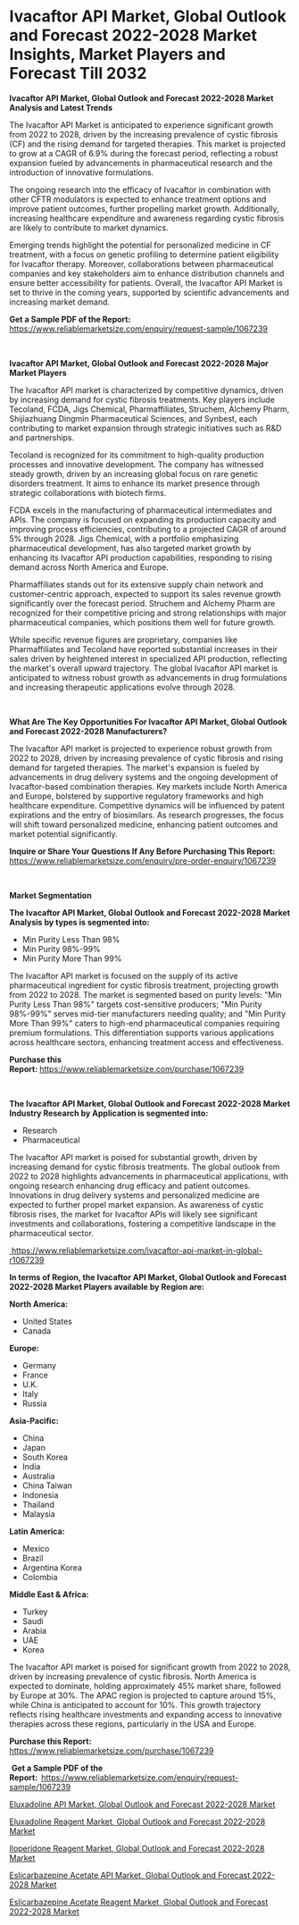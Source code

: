 <p><h1>Ivacaftor API Market, Global Outlook and Forecast 2022-2028 Market Insights, Market Players and Forecast Till 2032</h1></p><p><strong>Ivacaftor API Market, Global Outlook and Forecast 2022-2028 Market Analysis and Latest Trends</strong></p>
<p><p>The Ivacaftor API Market is anticipated to experience significant growth from 2022 to 2028, driven by the increasing prevalence of cystic fibrosis (CF) and the rising demand for targeted therapies. This market is projected to grow at a CAGR of 6.9% during the forecast period, reflecting a robust expansion fueled by advancements in pharmaceutical research and the introduction of innovative formulations. </p><p>The ongoing research into the efficacy of Ivacaftor in combination with other CFTR modulators is expected to enhance treatment options and improve patient outcomes, further propelling market growth. Additionally, increasing healthcare expenditure and awareness regarding cystic fibrosis are likely to contribute to market dynamics. </p><p>Emerging trends highlight the potential for personalized medicine in CF treatment, with a focus on genetic profiling to determine patient eligibility for Ivacaftor therapy. Moreover, collaborations between pharmaceutical companies and key stakeholders aim to enhance distribution channels and ensure better accessibility for patients. Overall, the Ivacaftor API Market is set to thrive in the coming years, supported by scientific advancements and increasing market demand.</p></p>
<p><strong>Get a Sample PDF of the Report:&nbsp;</strong> <a href="https://www.reliablemarketsize.com/enquiry/request-sample/1067239?utm_campaign=1901&utm_medium=2&utm_source=Github&utm_content=ia&utm_term=21032025&utm_id=ivacaftor-api-market-global-outlook-and-forecast-2022-2028">https://www.reliablemarketsize.com/enquiry/request-sample/1067239</a></p>
<p>&nbsp;</p>
<p><strong>Ivacaftor API Market, Global Outlook and Forecast 2022-2028 Major Market Players</strong></p>
<p><p>The Ivacaftor API market is characterized by competitive dynamics, driven by increasing demand for cystic fibrosis treatments. Key players include Tecoland, FCDA, Jigs Chemical, Pharmaffiliates, Struchem, Alchemy Pharm, Shijiazhuang Dingmin Pharmaceutical Sciences, and Synbest, each contributing to market expansion through strategic initiatives such as R&D and partnerships.</p><p>Tecoland is recognized for its commitment to high-quality production processes and innovative development. The company has witnessed steady growth, driven by an increasing global focus on rare genetic disorders treatment. It aims to enhance its market presence through strategic collaborations with biotech firms.</p><p>FCDA excels in the manufacturing of pharmaceutical intermediates and APIs. The company is focused on expanding its production capacity and improving process efficiencies, contributing to a projected CAGR of around 5% through 2028. Jigs Chemical, with a portfolio emphasizing pharmaceutical development, has also targeted market growth by enhancing its Ivacaftor API production capabilities, responding to rising demand across North America and Europe.</p><p>Pharmaffiliates stands out for its extensive supply chain network and customer-centric approach, expected to support its sales revenue growth significantly over the forecast period. Struchem and Alchemy Pharm are recognized for their competitive pricing and strong relationships with major pharmaceutical companies, which positions them well for future growth.</p><p>While specific revenue figures are proprietary, companies like Pharmaffiliates and Tecoland have reported substantial increases in their sales driven by heightened interest in specialized API production, reflecting the market's overall upward trajectory. The global Ivacaftor API market is anticipated to witness robust growth as advancements in drug formulations and increasing therapeutic applications evolve through 2028.</p></p>
<p>&nbsp;</p>
<p><strong>What Are The Key Opportunities For Ivacaftor API Market, Global Outlook and Forecast 2022-2028 Manufacturers?</strong></p>
<p><p>The Ivacaftor API market is projected to experience robust growth from 2022 to 2028, driven by increasing prevalence of cystic fibrosis and rising demand for targeted therapies. The market's expansion is fueled by advancements in drug delivery systems and the ongoing development of Ivacaftor-based combination therapies. Key markets include North America and Europe, bolstered by supportive regulatory frameworks and high healthcare expenditure. Competitive dynamics will be influenced by patent expirations and the entry of biosimilars. As research progresses, the focus will shift toward personalized medicine, enhancing patient outcomes and market potential significantly.</p></p>
<p><strong>Inquire or Share Your Questions If Any Before Purchasing This Report:</strong> <a href="https://www.reliablemarketsize.com/enquiry/pre-order-enquiry/1067239?utm_campaign=1901&utm_medium=2&utm_source=Github&utm_content=ia&utm_term=21032025&utm_id=ivacaftor-api-market-global-outlook-and-forecast-2022-2028">https://www.reliablemarketsize.com/enquiry/pre-order-enquiry/1067239</a></p>
<p>&nbsp;</p>
<p><strong>Market Segmentation</strong></p>
<p><strong>The Ivacaftor API Market, Global Outlook and Forecast 2022-2028 Market Analysis by types is segmented into:</strong></p>
<p><ul><li>Min Purity Less Than 98%</li><li>Min Purity 98%-99%</li><li>Min Purity More Than 99%</li></ul></p>
<p><p>The Ivacaftor API market is focused on the supply of its active pharmaceutical ingredient for cystic fibrosis treatment, projecting growth from 2022 to 2028. The market is segmented based on purity levels: "Min Purity Less Than 98%" targets cost-sensitive producers; "Min Purity 98%-99%" serves mid-tier manufacturers needing quality; and "Min Purity More Than 99%" caters to high-end pharmaceutical companies requiring premium formulations. This differentiation supports various applications across healthcare sectors, enhancing treatment access and effectiveness.</p></p>
<p><strong>Purchase this Report:&nbsp;</strong><a href="https://www.reliablemarketsize.com/purchase/1067239?utm_campaign=1901&utm_medium=2&utm_source=Github&utm_content=ia&utm_term=21032025&utm_id=ivacaftor-api-market-global-outlook-and-forecast-2022-2028">https://www.reliablemarketsize.com/purchase/1067239</a></p>
<p>&nbsp;</p>
<p><strong>The Ivacaftor API Market, Global Outlook and Forecast 2022-2028 Market Industry Research by Application is segmented into:</strong></p>
<p><ul><li>Research</li><li>Pharmaceutical</li></ul></p>
<p><p>The Ivacaftor API market is poised for substantial growth, driven by increasing demand for cystic fibrosis treatments. The global outlook from 2022 to 2028 highlights advancements in pharmaceutical applications, with ongoing research enhancing drug efficacy and patient outcomes. Innovations in drug delivery systems and personalized medicine are expected to further propel market expansion. As awareness of cystic fibrosis rises, the market for Ivacaftor APIs will likely see significant investments and collaborations, fostering a competitive landscape in the pharmaceutical sector.</p></p>
<p><a href="https://www.reliablemarketsize.com/ivacaftor-api-market-in-global-r1067239?utm_campaign=1901&utm_medium=2&utm_source=Github&utm_content=ia&utm_term=21032025&utm_id=ivacaftor-api-market-global-outlook-and-forecast-2022-2028">&nbsp;https://www.reliablemarketsize.com/ivacaftor-api-market-in-global-r1067239</a></p>
<p><strong>In terms of Region, the Ivacaftor API Market, Global Outlook and Forecast 2022-2028 Market Players available by Region are:</strong></p>
<p>
    <p> <strong> North America: </strong>
        <ul>
            <li>United States</li>
            <li>Canada</li>
        </ul>
        </p> 
    <p> <strong> Europe: </strong>
        <ul>
            <li>Germany</li>
            <li>France</li>
            <li>U.K.</li>
            <li>Italy</li>
            <li>Russia</li>
        </ul>
        </p> 
    <p> <strong> Asia-Pacific: </strong>
        <ul>
            <li>China</li>
            <li>Japan</li>
            <li>South Korea</li>
            <li>India</li>
            <li>Australia</li>
            <li>China Taiwan</li>
            <li>Indonesia</li>
            <li>Thailand</li>
            <li>Malaysia</li>
        </ul>
        </p> 
    <p> <strong> Latin America: </strong>
        <ul>
            <li>Mexico</li>
            <li>Brazil</li>
            <li>Argentina Korea</li>
            <li>Colombia</li>
        </ul>
        </p> 
    <p> <strong> Middle East & Africa: </strong>
        <ul>
            <li>Turkey</li>
            <li>Saudi</li>
            <li>Arabia</li>
            <li>UAE</li>
            <li>Korea</li>
        </ul>
    </p>
    </p>
<p><p>The Ivacaftor API market is poised for significant growth from 2022 to 2028, driven by increasing prevalence of cystic fibrosis. North America is expected to dominate, holding approximately 45% market share, followed by Europe at 30%. The APAC region is projected to capture around 15%, while China is anticipated to account for 10%. This growth trajectory reflects rising healthcare investments and expanding access to innovative therapies across these regions, particularly in the USA and Europe.</p></p>
<p><strong>Purchase this Report: </strong><a href="https://www.reliablemarketsize.com/purchase/1067239?utm_campaign=1901&utm_medium=2&utm_source=Github&utm_content=ia&utm_term=21032025&utm_id=ivacaftor-api-market-global-outlook-and-forecast-2022-2028">https://www.reliablemarketsize.com/purchase/1067239</a></p>
<p>&nbsp;<strong>Get a Sample PDF of the Report:&nbsp;&nbsp;</strong><a href="https://www.reliablemarketsize.com/enquiry/request-sample/1067239?utm_campaign=1901&utm_medium=2&utm_source=Github&utm_content=ia&utm_term=21032025&utm_id=ivacaftor-api-market-global-outlook-and-forecast-2022-2028">https://www.reliablemarketsize.com/enquiry/request-sample/1067239</a></p>
<p><strong></strong></p>
<p><p><a href="https://github.com/orlinvisonju/Market-Research-Report-List-1/blob/main/eluxadoline-api-market-global-outlook-and-forecast-2022-2028-market.md?utm_campaign=1901&utm_medium=2&utm_source=Github&utm_content=ia&utm_term=21032025&utm_id=ivacaftor-api-market-global-outlook-and-forecast-2022-2028">Eluxadoline API Market, Global Outlook and Forecast 2022-2028 Market</a></p><p><a href="https://github.com/nsmifidget3/Market-Research-Report-List-1/blob/main/eluxadoline-reagent-market-global-outlook-and-forecast-2022-2028-market.md?utm_campaign=1901&utm_medium=2&utm_source=Github&utm_content=ia&utm_term=21032025&utm_id=ivacaftor-api-market-global-outlook-and-forecast-2022-2028">Eluxadoline Reagent Market, Global Outlook and Forecast 2022-2028 Market</a></p><p><a href="https://github.com/bozzoquishmd/Market-Research-Report-List-1/blob/main/iloperidone-reagent-market-global-outlook-and-forecast-2022-2028-market.md?utm_campaign=1901&utm_medium=2&utm_source=Github&utm_content=ia&utm_term=21032025&utm_id=ivacaftor-api-market-global-outlook-and-forecast-2022-2028">Iloperidone Reagent Market, Global Outlook and Forecast 2022-2028 Market</a></p><p><a href="https://github.com/fabrehugessf/Market-Research-Report-List-1/blob/main/eslicarbazepine-acetate-api-market-global-outlook-and-forecast-2022-2028-market.md?utm_campaign=1901&utm_medium=2&utm_source=Github&utm_content=ia&utm_term=21032025&utm_id=ivacaftor-api-market-global-outlook-and-forecast-2022-2028">Eslicarbazepine Acetate API Market, Global Outlook and Forecast 2022-2028 Market</a></p><p><a href="https://github.com/wiltsdeenyuw/Market-Research-Report-List-1/blob/main/eslicarbazepine-acetate-reagent-market-global-outlook-and-forecast-2022-2028-market.md?utm_campaign=1901&utm_medium=2&utm_source=Github&utm_content=ia&utm_term=21032025&utm_id=ivacaftor-api-market-global-outlook-and-forecast-2022-2028">Eslicarbazepine Acetate Reagent Market, Global Outlook and Forecast 2022-2028 Market</a></p></p>